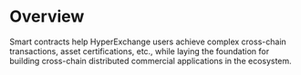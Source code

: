 # Overview

Smart contracts help HyperExchange users achieve complex cross-chain transactions, asset certifications, etc., while laying the foundation for building cross-chain distributed commercial applications in the ecosystem.	